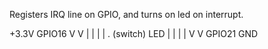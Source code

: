 Registers IRQ line on GPIO, and turns on led on interrupt.

+3.3V                           GPIO16
  V     			  V 
  |				  |	
  |				  |
 \. (switch)			 <O> LED
  |				  |
  |				  |
  V				  V
GPIO21				 GND



